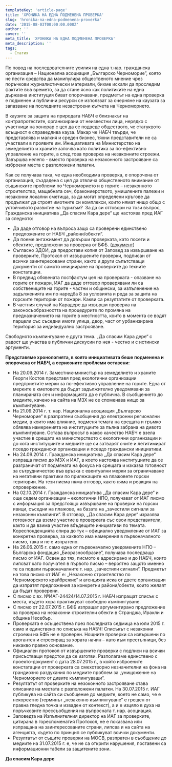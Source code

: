```yaml
---
templateKey: 'article-page'
title: 'ХРОНИКА НА ЕДНА ПОДМЕНЕНА ПРОВЕРКА'
slug: 'hronika-na-edna-podmenena-proverka'
date: '2015-08-03T00:00:00.000Z'
author: ''
cover: ''
meta_title: 'ХРОНИКА НА ЕДНА ПОДМЕНЕНА ПРОВЕРКА'
meta_description: ''
tags:
  - Статия
---
```


По повод на последователните усилия на една т.нар. гражданска организация – Национална асоциация „Българско Черноморие”, която не пести средства да манипулира общественото мнение чрез поръчкови журналистически материали, бихме искали да проследим фактите във времето, за да стане ясно как политиките на една държавна институция биват опорочавани, предметът на една проверка е подменен и публични ресурси се използват за очерняне на каузата за запазване на последните незастроени кътчета на Черноморието.

В каузите за защита на природата НАБЧ е близнакът на контрапротестите, организирани от неизвестни лица, нерядко с участници на хонорар с цел да се подведе обществото, че статуквото всъщност е справедлива кауза. Макар че НАБЧ твърди, че представлява и малкия и среден бизнес, тяхни представители не са участвали в проявите им.
Инициативата на Министерство на земеделието и храните започва като политика за по-ефективно управление на горите, а след това проверка на незаконните строежи. Завършва нелепо - вместо проверка на незаконното застрояване са изброени места с разположени палатки.

Как се получава така, че една необходима проверка, е опорочена от организация, създадена с цел да отвлича общественото внимание от същинските проблеми по Черноморието и в горите – незаконното строителство, мащабната сеч, бракониерството, умишлените палежи и незаконни локални сметища, за да могат определени кръгове да продължат да строят имотните си комплекси, които нямат нищо общо с устойчивото развитие на туризъм? 
За да си отговори на този въпрос, Гражданска инициатива „Да спасим Кара дере“ ще настоява пред ИАГ за следното:

- Да даде отговор на въпроса защо са проверени единствено предложените от НАБЧ „райони/обекти“.
- Да поеме ангажимент да довърши проверката, като посети и обектите, предложени за проверка от БФБ. ([документ](http://forthenature.org/documents/1002))
- Съгласно ЗДОИ, да предостави копия от Заповед за извършване на проверките, Протокол от извършените проверки, подписан от всички заинтересовани страни, както и други съпътстващи документи от самото иницииране на проверките до техните констатации.
- В предвид обявената постфактум цел на проверката - опазване на горите от пожари, ИАГ да даде отговор проверявани ли са собствениците на горите - частни и общински, за изпъленение на задълженията им по наредба 8 за условията и реда за защита на горските територии от пожари. Какви са резултатите от проверката.
- В частния случай на Карадере да извърши проверка на законосъобразността на процедурите по промяна на предназначението на горите в местността, които в момента се водят парцели със съседни имоти улица, двор, част от урбанизирана територия за индивидуално застрояване.

Свободното къмпингуване е друга тема. „Да спасим Кара дере“ с радост ще участва в публични дискусии по нея - честно и с истински аргументи.

**Представяме хронологията, в която инициативата беше подменена и опорочена от НАБЧ, а сериозните проблеми оставени:**

- На 20.09.2014 г. Заместник-министър на земеделието и храните Георги Костов представя пред екологични организации предприетите мерки за по-ефективно управление на горите. Една от мерките е кметовете да бъдат задължително уведомявани за планираната сеч и информацията да е публична. В съобщението до медиите, качено на сайта на МЗХ не се споменава нищо за къмпингуване.
- На 21.09.2014 г. т. нар. Национална асоциация „Българско Черноморие“ в разпратени съобщения до електронни регионални медии, в които има влияние, подменя темата на срещата и гръмко обявява намеренията на институциите за пълна забрана на дивото къмпингуване. Остава въпросът в какво качество НАБЧ е взела участие в срещата на министерството с екологични организации и до кога институциите и медиите ще си затварят очите и легитимират псевдо граждански организации и псевдо граждански инициативи.
- На 24.09.2014 г. Гражданска инициатива „Да спасим Кара дере“ изпраща писмо до МЗХ и ИАГ, в което настоява институциите да се разграничат от подмяната на фокуса на срещата и изказва готовност за сътрудничество във връзка с евентуални мерки за ограничаване на негативни практики по прилежащите на плажовете горски територии. На тези писма няма отговор, както няма и реакция на опровержение.
- На 02.10.2014 г. Гражданска инициатива „Да спасим Кара дере“ и още седем организации – екологични НПО, получават от ИАГ писмо с информация за предстоящо извършване на проверки на горски ивици, съседни на плажове, на базата на „зачестили сигнали за незаконни къмпинги“. В отговор, „Да спасим Кара дере“ изразява готовност да вземе участие в проверката със свои представители, както и да взима участие вбъдещите инициативи по темата. Кореспонденцията спира до тук – официално уведомление от ИАГ за конкретна проверка, за каквото има намерения в първоначалното писмо, така и не е изпратено.
- На 26.06.2015 г. само една от първоначално уведомените НПО – Българска фондация „Биоразнообразие“, получава последващо писмо от ИАГ. Освен до тях, писмото е адресирано и до НАБЧ, които липсват като получател в първото писмо – вероятно защото именно те са подали първоначалните т. нар. „зачестили сигнали“. Предметът на това писмо от ИАГ е: „Незаконно строителство по Черноморското крайбрежие“ и агенцията иска от двете организации да изпратят предложения за конкретни райони/обекти, които желаят да бъдат проверени.
- С писмо с вх. №ИАГ-24424/14.07.2015 г. НАБЧ изпращат списък с места, където хора практикуват свободно къмпингуване.
- С писмо от 22.07.2015 г. БФБ изпращат аргументирано предложение за проверка на незаконни строителни обекти в Странджа, Иракли и община Несебър.
- Проверката е осъществена през последната седмица на юли 2015 г. само и единствено по списъка на НАБЧ! Списъкът с незаконни строежи на БФБ не е проверен. Нощните проверки са извършени по арогантен и стресиращ за хората начин – като към престъпници, без никакво правно основание.
- Официален протокол от извършените проверки с подписи на всички присъстващи предстои да се изготви. Разполагаме единствено с проекто-документ с дата 28.07.2015 г., в който изброените констатации от проверката са смехотворно незначителни на фона на грандиозно раздухания по медиите проблем за „унищожение на Черноморието от дивите къмпингуващи“.
- Резултатът от проверките на незоконното застрояване става описание на местата с разположени палатки. На 30.07.2015 г. ИАГ публикува на сайта си съобщение до медиите, което не само, че е некоректно (терминът „незаконно къмпингуване“ е грешен от правна гледна точка и изваден от контекст), а и е изцяло в духа на поръчковите прессъобщения на въпросната т. нар. асоциация.
- Заповедта на Изпълнителния директор на ИАГ за проверките, цитирана в гореспоменатия Протокол, не е показвана или изпращана на заинтересованите страни, липсва и на сайта на агенцията, където по принцип се публикуват всички документи.
- Резултатът от същите проверки на МОСВ, разпратен в съобщение до медиите на 31.07.2015 г. е, че не са открити нарушения, поставени са информационни табели за защитените зони.

**Да спасим Кара дере**
